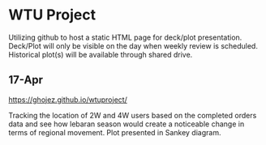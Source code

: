 # WTU Project

Utilizing github to host a static HTML page for deck/plot presentation. Deck/Plot will only be visible on the day when weekly review is scheduled. Historical plot(s) will be available through shared drive.

## 17-Apr
https://ghojez.github.io/wtuproject/

Tracking the location of 2W and 4W users based on the completed orders data and see how lebaran season would create a noticeable change in terms of regional movement. Plot presented in Sankey diagram.
